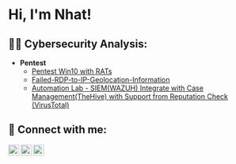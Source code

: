 <h1>Hi, I'm Nhat! 
<h2>👨‍💻 Cybersecurity Analysis:</h2>

- <b>Pentest</b>
  - [Pentest Win10 with RATs](https://github.com/TheSelected1/Pentest-RATs)
  - [Failed-RDP-to-IP-Geolocation-Information](https://github.com/TheSelected1/Failed-RDP-to-IP-Geolocation-Information/tree/main)
  - [Automation Lab - SIEM(WAZUH) Integrate with Case Management(TheHive) with Support from Reputation Check (VirusTotal)](https://flying-firewall-6ae.notion.site/Automation-Lab-6bcb74beb2dc4d75a56404866a2edcb3?pvs=4)

<h2> 🤳 Connect with me:</h2>

[<img align="left" alt="JoshMadakor | Twitter" width="22px" src="https://cdn.jsdelivr.net/npm/simple-icons@v3/icons/twitter.svg" />][twitter]
[<img align="left" alt="JoshMadakor | LinkedIn" width="22px" src="https://cdn.jsdelivr.net/npm/simple-icons@v3/icons/linkedin.svg" />][linkedin]
[<img align="left" alt="JoshMadakor | Instagram" width="22px" src="https://cdn.jsdelivr.net/npm/simple-icons@v3/icons/instagram.svg" />][instagram]

[twitter]: https://twitter.com/KirenNguye39800
[instagram]: https://www.instagram.com/kiren_nguyen?igsh=M3N6NDhnMWgwdTFh
[linkedin]: linkedin.com/in/nhat-nguyen-b4b8282b1

<!--
**joshmadakor1/joshmadakor1** is a ✨ _special_ ✨ repository because its `README.md` (this file) appears on your GitHub profile.

Here are some ideas to get you started:

- 🔭 I’m currently working on ...
- 🌱 I’m currently learning ...
- 👯 I’m looking to collaborate on ...
- 🤔 I’m looking for help with ...
- 💬 Ask me about ...
- 📫 How to reach me: ...
- 😄 Pronouns: ...
- ⚡ Fun fact: ...
-->
